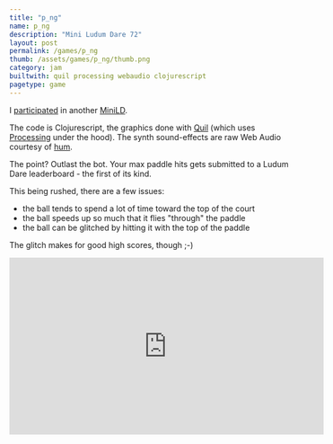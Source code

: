 ```yaml
---
title: "p_ng"
name: p_ng
description: "Mini Ludum Dare 72"
layout: post
permalink: /games/p_ng
thumb: /assets/games/p_ng/thumb.png
category: jam
builtwith: quil processing webaudio clojurescript
pagetype: game
---
```


I [participated](https://opyate.github.io/minild72/) in another [MiniLD](http://ludumdare.com/compo/minild-72/?action=preview&uid=82022).

The code is Clojurescript, the graphics done with [Quil](http://quil.info/) (which uses [Processing](http://processing.org/) under the hood). The synth sound-effects are raw Web Audio courtesy of [hum](https://github.com/mathias/hum).

The point? Outlast the bot. Your max paddle hits gets submitted to a Ludum Dare leaderboard - the first of its kind.

This being rushed, there are a few issues:

- the ball tends to spend a lot of time toward the top of the court
- the ball speeds up so much that it flies "through" the paddle
- the ball can be glitched by hitting it with the top of the paddle

The glitch makes for good high scores, though ;-)

<div class="videowrapper">
<iframe width="560" height="315" src="https://www.youtube.com/embed/d_tSSeSFgbw" frameborder="0" allow="accelerometer; autoplay; encrypted-media; gyroscope; picture-in-picture" allowfullscreen></iframe>
</div>
